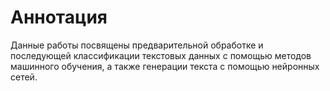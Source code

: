 # Аннотация

Данные работы посвящены предварительной обработке и последующей классификации текстовых данных с помощью методов машинного обучения, а также генерации текста с помощью нейронных сетей.

